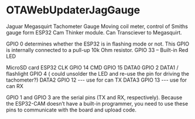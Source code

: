 # OTAWebUpdaterJagGauge
Jaguar Megasquirt Tachometer Gauge
Moving coil meter, control of Smiths gauge form ESP32 Cam Thinker module.
Can Transciever to Megasquirt.


GPIO 0 determines whether the ESP32 is in flashing mode or not. This GPIO is internally connected to a pull-up 10k Ohm resistor.
GPIO 33 – Built-in Red LED

MicroSD card	ESP32
CLK	GPIO 14
CMD	GPIO 15
DATA0	GPIO 2
DATA1 / flashlight	GPIO 4 ( could unsolder the LED and re-use the pin for driving the tachometer?)
DATA2	GPIO 12 --- use for can TX
DATA3	GPIO 13 --- use for can RX

GPIO 1 and GPIO 3 are the serial pins (TX and RX, respectively). Because the ESP32-CAM doesn’t have a built-in programmer, you need to use these pins to communicate with the board and upload code. 
